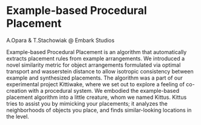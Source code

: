 # Example-based Procedural Placement
A.Opara & T.Stachowiak @ Embark Studios

Example-based Procedural Placement is an algorithm that automatically extracts placement rules from example arrangements. We introduced a novel similarity metric for object arrangements formulated via optimal transport and wasserstein distance to allow isotropic consistency between example and synthesized placements. The algorithm was a part of our experimental project Kittiwake, where we set out to explore a feeling of co-creation with a procedural system. We embodied the example-based placement algorithm into a little creature, whom we named Kittus. Kittus tries to assist you by mimicking your placements; it analyzes the neighborhoods of objects you place, and finds similar-looking locations in the level. 
